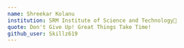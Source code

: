 ```yaml
---
name: Shreekar Kolanu
institution: SRM Institute of Science and Technology🚩 
quote: Don't Give Up! Great Things Take Time!
github_user: Skillz619
---
```


